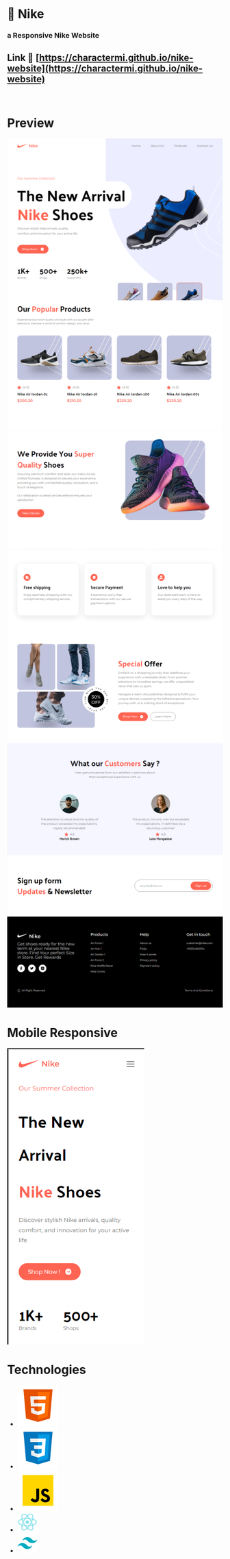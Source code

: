 # 👟 Nike

### a Responsive Nike Website

## Link 🔗 [https://charactermi.github.io/nike-website](https://charactermi.github.io/nike-website)

<br />

# Preview

<img src="./preview_images/nike_first.png" alt="first" />
<img src="./preview_images/nike_second.png" alt="second" />
<img src="./preview_images/nike_third.png" alt="third" />
<img src="./preview_images/nike_fourth.png" alt="fourth" />
<img src="./preview_images/nike_fifth.png" alt="fifth" />
<img src="./preview_images/nike_sixth.png" alt="sixth" />
<img src="./preview_images/nike_seventh.png" alt="seventh" />

<br />

# Mobile Responsive

<img src="./preview_images/nike_responsive.png" alt="responsive" />

# Technologies

<ul>
    <li>
        <img src="https://github.com/characterMi/characterMi/raw/main/technologies/icons8-html.svg" alt="HTML" />
    </li>
    <li>
        <img src="https://github.com/characterMi/characterMi/raw/main/technologies/icons8-css.svg" alt="Css" />
    </li>
    <li>
        <img src="https://github.com/characterMi/characterMi/raw/main/technologies/icons8-js.svg" alt="Js" />
    </li>
    <li>
        <img src="https://github.com/characterMi/characterMi/raw/main/technologies/icons8-react-native.svg" width="46" height="46" alt="React" />
    </li>
    <li>
        <img src="https://github.com/characterMi/characterMi/raw/main/technologies/tailwind.svg" width="46" height="46" alt="Tailwind Css" />
    </li>
</ul>
